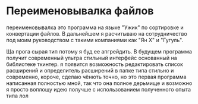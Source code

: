 # Переименовывалка файлов

переименовывалка это программа на языке "Ужик" по сортировке и конвертации файлов. В дальнейшем я расчитываю на сотрудничество под моим руководством с такими компаниями как "Ян X" и "Гугуль".

Ща прога сырая тип потому я буд ее апгрейдить. В будущем программа получит современный ультра стильный интерфейс основанный на библиотеке ткинтер. я появится возможность редактировать список расширений и определитель расширений в папке типа стильно и современно, короче, сделаю чёнють точно, но это первая программа написанная полностью мной, так что она полное дерьмище и возможно я просто воплощу идею получше с использованием полученного опыта типа лол
